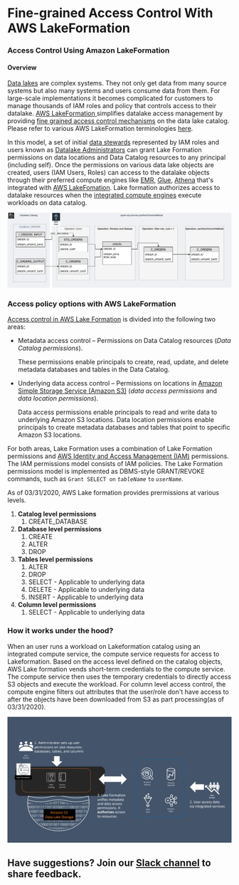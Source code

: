 # Fine-grained Access Control With AWS LakeFormation

### Access Control Using Amazon LakeFormation

#### Overview

[Data lakes](../) are complex systems. They not only get data  from many source systems but also many systems and users consume data from them. For large-scale implementations it becomes complicated for customers to manage thousands of IAM roles and policy that controls access to their datalake. [AWS LakeFormation ](https://aws.amazon.com/lake-formation/)simplifies datalake access management by providing [fine grained access control mechanisms](https://docs.aws.amazon.com/lake-formation/latest/dg/access-control-overview.html) on the data lake catalog. Please refer to various AWS LakeFormation terminologies [here](https://docs.aws.amazon.com/lake-formation/latest/dg/how-it-works.html#how-it-works-terminology).

In this model, a set of initial [data stewards](https://en.wikipedia.org/wiki/Data_steward) represented by IAM roles and users  known as  [ Datalake Administrators](https://docs.aws.amazon.com/lake-formation/latest/dg/getting-started-setup.html#create-data-lake-admin) can grant Lake Formation permissions on data locations and Data Catalog resources to any principal \(including self\). Once the permissions on various data lake objects are created, users \(IAM Users, Roles\) can access to the datalake objects through their preferred compute engines like [EMR](https://aws.amazon.com/emr/), [Glue](https://aws.amazon.com/glue/), [Athena](https://aws.amazon.com/athena/) that's integrated with [AWS LakeFomation](https://aws.amazon.com/lake-formation/). Lake formation authorizes access to datalake resources when the [integrated compute engines](https://docs.aws.amazon.com/lake-formation/latest/dg/what-is-lake-formation.html#service-integrations)  execute workloads on data catalog.

![](../.gitbook/assets/image%20%286%29.png)

### Access policy options with AWS LakeFormation

[Access control in AWS Lake Formation](https://docs.aws.amazon.com/lake-formation/latest/dg/access-control-overview.html) is divided into the following two areas:

* Metadata access control – Permissions on Data Catalog resources \(_Data Catalog permissions_\).

  These permissions enable principals to create, read, update, and delete metadata databases and tables in the Data Catalog.

* Underlying data access control – Permissions on locations in [Amazon Simple Storage Service \(Amazon S3\)](https://aws.amazon.com/s3/) \(_data access permissions_ and _data location permissions_\).

  Data access permissions enable principals to read and write data to underlying Amazon S3 locations. Data location permissions enable principals to create metadata databases and tables that point to specific Amazon S3 locations.

For both areas, Lake Formation uses a combination of Lake Formation permissions and [AWS Identity and Access Management \(IAM\)](https://aws.amazon.com/iam/) permissions. The IAM permissions model consists of IAM policies. The Lake Formation permissions model is implemented as DBMS-style GRANT/REVOKE commands, such as `Grant SELECT on` _`tableName`_ `to` _`userName`_.

As of 03/31/2020, AWS Lake formation provides prermissions at various levels.

1. **Catalog level permissions**
   1. CREATE\_DATABASE
2. **Database level permissions**
   1. CREATE
   2. ALTER
   3. DROP
3. **Tables level permissions**
   1. ALTER
   2. DROP
   3. SELECT - Applicable to underlying data
   4. DELETE - Applicable to underlying data
   5. INSERT - Applicable to underlying data
4. **Column level permissions**
   1. SELECT - Applicable to underlying data

### How it works under the hood?

When an user runs a workload on Lakeformation catalog using an integrated compute service,  the compute service requests for access to Lakeformation. Based on the access level defined on the catalog objects, AWS Lake formation vends short-term credentials to the compute service.  The compute service  then uses the temporary credentials to directly access S3 objects and execute the workload. For column level access control, the compute engine filters out attributes that the user/role  don't have access to after the objects have been downloaded from S3 as part processing\(as of 03/31/2020\).

![](../.gitbook/assets/image%20%285%29.png)

## Have suggestions? Join our [Slack channel](https://join.slack.com/t/cat-cwp4274/shared_invite/zt-e2ztjpgw-Bugw46iXsLbZ~V54AljWsA) to  share feedback.

